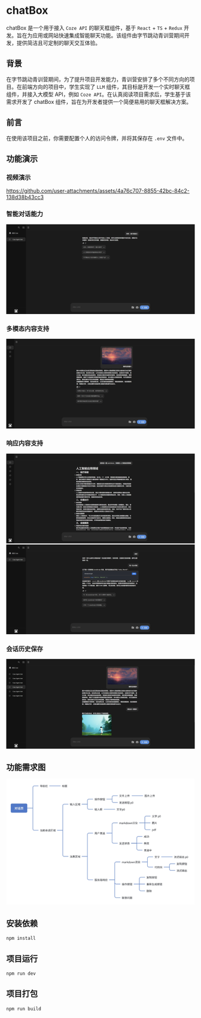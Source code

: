 # chatBox

chatBox 是一个用于接入 `Coze API` 的聊天框组件，基于 `React` + `TS` + `Redux` 开发。旨在为应用或网站快速集成智能聊天功能。该组件由字节跳动青训营期间开发，提供简洁且可定制的聊天交互体验。

## 背景

在字节跳动青训营期间，为了提升项目开发能力，青训营安排了多个不同方向的项目。在前端方向的项目中，学生实现了 `LLM` 组件，其目标是开发一个实时聊天框组件，并接入大模型 API，例如 `Coze API`。在认真阅读项目需求后，学生基于该需求开发了 chatBox 组件，旨在为开发者提供一个简便易用的聊天框解决方案。

## 前言

在使用该项目之前，你需要配置个人的访问令牌，并将其保存在 `.env` 文件中。

## 功能演示

### 视频演示

https://github.com/user-attachments/assets/4a76c707-8855-42bc-84c2-138d38b43cc3

### 智能对话能力
![项目图片](src/assets/dialog.jpg)

### 多模态内容支持

![项目图片](src/assets/multimodal.jpg)

### 响应内容支持

![项目图片](src/assets/markdown.jpg)
![项目图片](src/assets/historyChat.jpg)

### 会话历史保存

![项目图片](src/assets/historyConversation.jpg)

## 功能需求图

![项目图片](src/assets/mindMap.jpg)

## 安装依赖
```sh
npm install
```
## 项目运行

```sh
npm run dev
```
## 项目打包
```sh
npm run build
```


